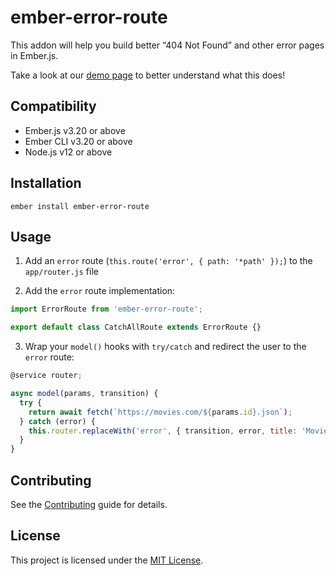ember-error-route
==============================================================================

This addon will help you build better “404 Not Found” and other error pages in
Ember.js.

Take a look at our [demo page](https://mainmatter.github.io/ember-error-route/)
to better understand what this does!


Compatibility
------------------------------------------------------------------------------

* Ember.js v3.20 or above
* Ember CLI v3.20 or above
* Node.js v12 or above


Installation
------------------------------------------------------------------------------

```
ember install ember-error-route
```


Usage
------------------------------------------------------------------------------

1. Add an `error` route (`this.route('error', { path: '*path' });`) to the
   `app/router.js` file

2. Add the `error` route implementation:

```js
import ErrorRoute from 'ember-error-route';

export default class CatchAllRoute extends ErrorRoute {}
```

3. Wrap your `model()` hooks with `try/catch` and redirect the user to the
   `error` route:

```js
@service router;

async model(params, transition) {
  try {
    return await fetch(`https://movies.com/${params.id}.json`);
  } catch (error) {
    this.router.replaceWith('error', { transition, error, title: 'Movie not found' });
  }
}
```

Contributing
------------------------------------------------------------------------------

See the [Contributing](CONTRIBUTING.md) guide for details.


License
------------------------------------------------------------------------------

This project is licensed under the [MIT License](LICENSE.md).
